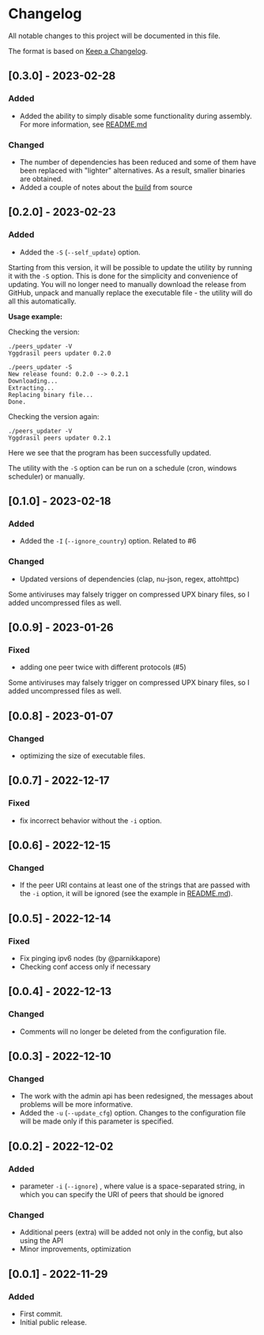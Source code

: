 # Changelog

All notable changes to this project will be documented in this file.

The format is based on [Keep a Changelog](http://keepachangelog.com/en/1.0.0/).
<!-- and this project adheres to [Semantic Versioning](http://semver.org/spec/v2.0.0.html).-->

<!-- Use this as a template
## [X.Y.Z] - YYYY-MM-DD
### Added
- for new features.

### Changed
- for changes in existing functionality.

### Deprecated
- for soon-to-be removed features.

### Removed
- for now removed features.

### Fixed
- for any bug fixes.

### Security
- in case of vulnerabilities.
-->

## [0.3.0] - 2023-02-28

### Added

- Added the ability to simply disable some functionality during assembly. For more information, see [README.md](README.md#configuring-functionality-during-assembly)

### Changed

- The number of dependencies has been reduced and some of them have been replaced with "lighter" alternatives. As a result, smaller binaries are obtained.
- Added a couple of notes about the [build](README.md#build-from-source) from source

## [0.2.0] - 2023-02-23

### Added

- Added the `-S` (`--self_update`) option. 

Starting from this version, it will be possible to update the utility by running it with the `-S` option. This is done for the simplicity and convenience of updating. You will no longer need to manually download the release from GitHub, unpack and manually replace the executable file - the utility will do all this automatically.

**Usage example:**

Checking the version:
```
./peers_updater -V
Yggdrasil peers updater 0.2.0
```
```
./peers_updater -S
New release found: 0.2.0 --> 0.2.1
Downloading...
Extracting...
Replacing binary file...
Done.
```
Checking the version again:
```
./peers_updater -V
Yggdrasil peers updater 0.2.1
```
Here we see that the program has been successfully updated.

The utility with the `-S` option can be run on a schedule (cron, windows scheduler) or manually.

## [0.1.0] - 2023-02-18

### Added

- Added the `-I` (`--ignore_country`) option. Related to #6

### Changed

- Updated versions of dependencies (clap, nu-json, regex, attohttpc)

Some antiviruses may falsely trigger on compressed UPX binary files, so I added uncompressed files as well.

## [0.0.9] - 2023-01-26

### Fixed

- adding one peer twice with different protocols (#5)

Some antiviruses may falsely trigger on compressed UPX binary files, so I added uncompressed files as well.

## [0.0.8] - 2023-01-07

### Changed

- optimizing the size of executable files.

## [0.0.7] - 2022-12-17

### Fixed

- fix incorrect behavior without the `-i` option.

## [0.0.6] - 2022-12-15

### Changed

- If the peer URI contains at least one of the strings that are passed with the `-i` option, it will be ignored (see the example in [README.md](README.md)).

## [0.0.5] - 2022-12-14

### Fixed

- Fix pinging ipv6 nodes (by @parnikkapore)
- Checking conf access only if necessary

## [0.0.4] - 2022-12-13

### Changed

- Comments will no longer be deleted from the configuration file.

## [0.0.3] - 2022-12-10

### Changed

- The work with the admin api has been redesigned, the messages about problems will be more informative.
- Added the `-u` (`--update_cfg`) option. Changes to the configuration file will be made only if this parameter is specified.

## [0.0.2] - 2022-12-02

### Added

- parameter `-i` (`--ignore`) , where value is a space-separated string, in which you can specify the URI of peers that should be ignored

### Changed

- Additional peers (extra) will be added not only in the config, but also using the API
- Minor improvements, optimization

## [0.0.1] - 2022-11-29

### Added

- First commit.
- Initial public release.
